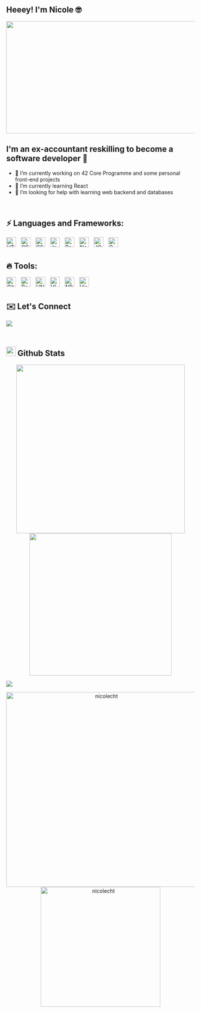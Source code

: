 ## Heeey! I'm Nicole 🤓

<div align="center">
  <img src="https://media.giphy.com/media/L1R1tvI9svkIWwpVYr/giphy.gif" width="600" height="300"/>
</div>

## I'm an ex-accountant reskilling to become a software developer 🏫

- 🔭 I’m currently working on 42 Core Programme and some personal front-end projects
- 🌱 I’m currently learning React
- 🤔 I’m looking for help with learning web backend and databases

<br/>

## ⚡ Languages and Frameworks:
<img align="left" alt="HTML5" width="26px" src="https://cdn.jsdelivr.net/gh/devicons/devicon/icons/html5/html5-original.svg" style="padding-right:10px;" />
<img align="left" alt="CSS3" width="26px" src="https://cdn.jsdelivr.net/gh/devicons/devicon/icons/css3/css3-original.svg" style="padding-right:10px;" />
<img align="left" alt="CSS3" width="26px" src="https://cdn.jsdelivr.net/gh/devicons/devicon/icons/sass/sass-original.svg" style="padding-right:10px;" />
<img align="left" alt="JavaScript" width="26px" src="https://cdn.jsdelivr.net/gh/devicons/devicon/icons/javascript/javascript-original.svg" style="padding-right:10px;" />
<img align="left" alt="React" width="26px" src="https://cdn.jsdelivr.net/gh/devicons/devicon/icons/react/react-original.svg" style="padding-right:10px;" />
<img align="left" alt="NodeJS" width="26px" src="https://cdn.jsdelivr.net/gh/devicons/devicon/icons/nodejs/nodejs-original.svg" style="padding-right:10px;" />
<img align="left" alt="JQuery" width="26px" src="https://cdn.jsdelivr.net/gh/devicons/devicon/icons/jquery/jquery-original.svg" style="padding-right:10px;" />
<img align="left" alt="C" width="26px" src="https://cdn.jsdelivr.net/gh/devicons/devicon/icons/c/c-original.svg" style="padding-right:10px;" />

<br/>
<br/>

## 🔥 Tools:
<img align="left" alt="Git" width="26px" src="https://cdn.jsdelivr.net/gh/devicons/devicon/icons/git/git-original.svg" style="padding-right:10px;" />
<img align="left" alt="Bash" width="26px" src="https://cdn.jsdelivr.net/gh/devicons/devicon/icons/bash/bash-original.svg" style="padding-right:10px;" />
<img align="left" alt="UNIX" width="26px" src="https://cdn.jsdelivr.net/gh/devicons/devicon/icons/unix/unix-original.svg" style="padding-right:10px;" />
<img align="left" alt="VIM" width="26px" src="https://cdn.jsdelivr.net/gh/devicons/devicon/icons/vim/vim-original.svg" style="padding-right:10px;" />
<img align="left" alt="NPM" width="26px" src="https://cdn.jsdelivr.net/gh/devicons/devicon/icons/npm/npm-original-wordmark.svg" style="padding-right:10px;" />
<img align="left" alt="Visual Studio Code" width="26px" src="https://cdn.jsdelivr.net/gh/devicons/devicon/icons/vscode/vscode-original.svg" style="padding-right:10px;" />

<br/>
<br/>

## ✉️ Let's Connect

<a href="https://www.linkedin.com/in/nicolecht/" target="_blank">
 <img src="https://img.shields.io/badge/linkedin-%ff5851db.svg?color=0072B1&style=for-the-badge&logo=linkedin&logoColor=white" style="margin-bottom: 5px;" />
<a/>
  
<br/>
<br/>
  
## <img src="https://media.giphy.com/media/iY8CRBdQXODJSCERIr/giphy.gif" width="25"> <b>Github Stats</b>

<p align="center">
<a href="https://github.com/nicolecht">
  <img align="center" src="https://github-readme-stats.vercel.app/api?username=nicolecht&include_all_commits=true&count_private=true&show_icons=true&line_height=20&title_color=FFC501&icon_color=FE9600&text_color=9BE9A8&bg_color=24292f" width="450"/>
</a>
 
<a href="https://github.com/nicolecht">
  <img align="center" src="https://github-readme-streak-stats.herokuapp.com/?user=nicolecht&theme=gruvbox" width="380"/>
</a>
</p>

<img src="https://user-images.githubusercontent.com/73097560/115834477-dbab4500-a447-11eb-908a-139a6edaec5c.gif"></a>

<p align="center">
    <a href="https://github.com/nicolecht"><img src="https://github-profile-summary-cards.vercel.app/api/cards/profile-details?username=nicolecht&theme=gruvbox&hide_border=true"  width="520" alt="nicolecht"/></a>
<a href="https://github.com/nicolecht"><img src="https://github-readme-stats.vercel.app/api/top-langs?username=nicolecht&langs_count=6&show_icons=true&locale=en&layout=compact&theme=gruvbox" width="320"  alt="nicolecht"/></a>
</p>                                                                                                                          
